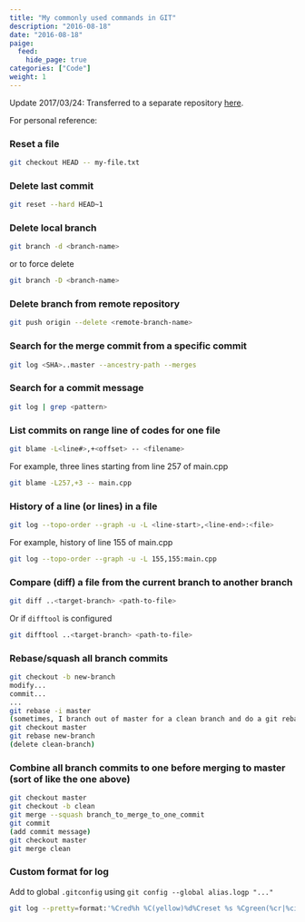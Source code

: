 ```yaml
---
title: "My commonly used commands in GIT"
description: "2016-08-18"
date: "2016-08-18"
paige:
  feed:
    hide_page: true
categories: ["Code"]
weight: 1
---
```


Update 2017/03/24: Transferred to a separate repository [here](https://github.com/flowerinthenight/git-cheatsheet).

For personal reference:

### Reset a file

```sh
git checkout HEAD -- my-file.txt
```

### Delete last commit

```sh
git reset --hard HEAD~1
```

### Delete local branch

```sh
git branch -d <branch-name>
```

or to force delete

```sh
git branch -D <branch-name>
```

### Delete branch from remote repository

```sh
git push origin --delete <remote-branch-name>
```

### Search for the merge commit from a specific commit

```sh
git log <SHA>..master --ancestry-path --merges
```

### Search for a commit message

```sh
git log | grep <pattern>
```

### List commits on range line of codes for one file

```sh
git blame -L<line#>,+<offset> -- <filename>
```

For example, three lines starting from line 257 of main.cpp

```sh
git blame -L257,+3 -- main.cpp
```

### History of a line (or lines) in a file

```sh
git log --topo-order --graph -u -L <line-start>,<line-end>:<file>
```

For example, history of line 155 of main.cpp

```sh
git log --topo-order --graph -u -L 155,155:main.cpp
```

### Compare (diff) a file from the current branch to another branch

```sh
git diff ..<target-branch> <path-to-file>
```

Or if `difftool` is configured

```sh
git difftool ..<target-branch> <path-to-file>
```

### Rebase/squash all branch commits

```sh
git checkout -b new-branch
modify...
commit...
...
git rebase -i master
(sometimes, I branch out of master for a clean branch and do a git rebase -i clean-branch)
git checkout master
git rebase new-branch
(delete clean-branch)
```

### Combine all branch commits to one before merging to master (sort of like the one above)

```sh
git checkout master
git checkout -b clean
git merge --squash branch_to_merge_to_one_commit
git commit
(add commit message)
git checkout master
git merge clean
```

### Custom format for log

Add to global `.gitconfig` using `git config --global alias.logp "..."`

```sh
git log --pretty=format:'%Cred%h %C(yellow)%d%Creset %s %Cgreen(%cr|%ci) %C(bold blue)[%an]%Creset'
```

<br>
